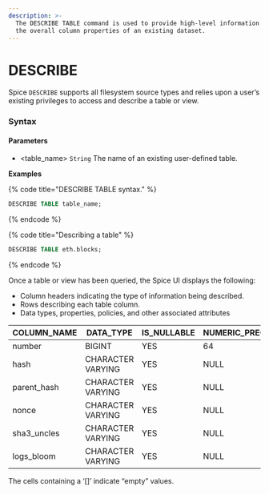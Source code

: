 ```yaml
---
description: >-
  The DESCRIBE TABLE command is used to provide high-level information regarding
  the overall column properties of an existing dataset.
---
```


# DESCRIBE

Spice `DESCRIBE` supports all filesystem source types and relies upon a user’s existing privileges to access and describe a table or view.

### Syntax

#### Parameters <a href="#parameters-2" id="parameters-2"></a>

* \<table\_name> `String`   The name of an existing user-defined table.

**Examples**

{% code title="DESCRIBE TABLE syntax." %}
```sql
DESCRIBE TABLE table_name;
```
{% endcode %}

{% code title="Describing a table" %}
```sql
DESCRIBE TABLE eth.blocks;
```
{% endcode %}

Once a table or view has been queried, the Spice UI displays the following:

* Column headers indicating the type of information being described.
* Rows describing each table column.
* Data types, properties, policies, and other associated attributes

| COLUMN\_NAME | DATA\_TYPE        | IS\_NULLABLE | NUMERIC\_PRECISION | NUMERIC\_SCALE | EXTENDED\_PROPERTIES | MASKING\_POLICY |
| ------------ | ----------------- | ------------ | ------------------ | -------------- | -------------------- | --------------- |
| number       | BIGINT            | YES          | 64                 | 0              | \[]                  | \[]             |
| hash         | CHARACTER VARYING | YES          | NULL               | NULL           | \[]                  | \[]             |
| parent\_hash | CHARACTER VARYING | YES          | NULL               | NULL           | \[]                  | \[]             |
| nonce        | CHARACTER VARYING | YES          | NULL               | NULL           | \[]                  | \[]             |
| sha3\_uncles | CHARACTER VARYING | YES          | NULL               | NULL           | \[]                  | \[]             |
| logs\_bloom  | CHARACTER VARYING | YES          | NULL               | NULL           | \[]                  | \[]             |

The cells containing a ‘\[]’ indicate “empty” values.

#### &#x20;<a href="#parameters-2" id="parameters-2"></a>
